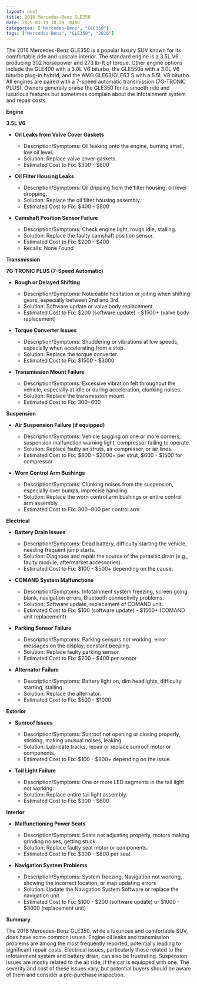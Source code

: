 ```yaml
---
layout: post
title: 2016 Mercedes-Benz GLE350
date: 2025-03-19 10:29 -0400
categories: ["Mercedes-Benz", "GLE350"]
tags: ["Mercedes-Benz", "GLE350", "2016"]
---
```

The 2016 Mercedes-Benz GLE350 is a popular luxury SUV known for its comfortable ride and upscale interior. The standard engine is a 3.5L V6 producing 302 horsepower and 273 lb-ft of torque. Other engine options include the GLE400 with a 3.0L V6 biturbo, the GLE550e with a 3.0L V6 biturbo plug-in hybrid, and the AMG GLE63/GLE63 S with a 5.5L V8 biturbo. All engines are paired with a 7-speed automatic transmission (7G-TRONIC PLUS). Owners generally praise the GLE350 for its smooth ride and luxurious features but sometimes complain about the infotainment system and repair costs.

**Engine**

**3.5L V6**

*   **Oil Leaks from Valve Cover Gaskets**
    *   Description/Symptoms: Oil leaking onto the engine, burning smell, low oil level.
    *   Solution: Replace valve cover gaskets.
    *   Estimated Cost to Fix: $300 - $600

*   **Oil Filter Housing Leaks**
    *   Description/Symptoms: Oil dripping from the filter housing, oil level dropping.
    *   Solution: Replace the oil filter housing assembly.
    *   Estimated Cost to Fix: $400 - $800

*   **Camshaft Position Sensor Failure**
    *   Description/Symptoms: Check engine light, rough idle, stalling.
    *   Solution: Replace the faulty camshaft position sensor.
    *   Estimated Cost to Fix: $200 - $400
    *   Recalls: None Found

**Transmission**

**7G-TRONIC PLUS (7-Speed Automatic)**

*   **Rough or Delayed Shifting**
    *   Description/Symptoms: Noticeable hesitation or jolting when shifting gears, especially between 2nd and 3rd.
    *   Solution: Software update or valve body replacement.
    *   Estimated Cost to Fix: $200 (software update) - $1500+ (valve body replacement)

*   **Torque Converter Issues**
    *   Description/Symptoms: Shuddering or vibrations at low speeds, especially when accelerating from a stop.
    *   Solution: Replace the torque converter.
    *   Estimated Cost to Fix: $1500 - $3000

*   **Transmission Mount Failure**
    *   Description/Symptoms: Excessive vibration felt throughout the vehicle, especially at idle or during acceleration, clunking noises.
    *   Solution: Replace the transmission mount.
    *   Estimated Cost to Fix: $300-$600

**Suspension**

*   **Air Suspension Failure (if equipped)**
    *   Description/Symptoms: Vehicle sagging on one or more corners, suspension malfunction warning light, compressor failing to operate.
    *   Solution: Replace faulty air struts, air compressor, or air lines.
    *   Estimated Cost to Fix: $800 - $2000+ per strut, $600 - $1500 for compressor

*   **Worn Control Arm Bushings**
    *   Description/Symptoms: Clunking noises from the suspension, especially over bumps, imprecise handling.
    *   Solution: Replace the worn control arm bushings or entire control arm assembly.
    *   Estimated Cost to Fix: $300-$800 per control arm

**Electrical**

*   **Battery Drain Issues**
    *   Description/Symptoms: Dead battery, difficulty starting the vehicle, needing frequent jump starts.
    *   Solution: Diagnose and repair the source of the parasitic drain (e.g., faulty module, aftermarket accessories).
    *   Estimated Cost to Fix: $100 - $500+ depending on the cause.

*   **COMAND System Malfunctions**
    *   Description/Symptoms: Infotainment system freezing, screen going blank, navigation errors, Bluetooth connectivity problems.
    *   Solution: Software update, replacement of COMAND unit.
    *   Estimated Cost to Fix: $100 (software update) - $1500+ (COMAND unit replacement)

*   **Parking Sensor Failure**
    *   Description/Symptoms: Parking sensors not working, error messages on the display, constant beeping.
    *   Solution: Replace faulty parking sensor.
    *   Estimated Cost to Fix: $200 - $400 per sensor

*   **Alternator Failure**
    *   Description/Symptoms: Battery light on, dim headlights, difficulty starting, stalling.
    *   Solution: Replace the alternator.
    *   Estimated Cost to Fix: $500 - $1000

**Exterior**

*   **Sunroof Issues**
    *   Description/Symptoms: Sunroof not opening or closing properly, sticking, making unusual noises, leaking.
    *   Solution: Lubricate tracks, repair or replace sunroof motor or components.
    *   Estimated Cost to Fix: $100 - $800+ depending on the issue.

*   **Tail Light Failure**
    *   Description/Symptoms: One or more LED segments in the tail light not working.
    *   Solution: Replace entire tail light assembly.
    *   Estimated Cost to Fix: $300 - $600

**Interior**

*   **Malfunctioning Power Seats**
    *   Description/Symptoms: Seats not adjusting properly, motors making grinding noises, getting stuck.
    *   Solution: Replace faulty seat motor or components.
    *   Estimated Cost to Fix: $300 - $800 per seat

*   **Navigation System Problems**
    *   Description/Symptoms: System freezing, Navigation not working, showing the incorrect location, or map updating errors
    *   Solution: Update the Navigation System Software or replace the navigation unit
    *   Estimated Cost to Fix: $100 - $200 (software update) or $1000 - $3000 (replacement unit)

**Summary**

The 2016 Mercedes-Benz GLE350, while a luxurious and comfortable SUV, does have some common issues. Engine oil leaks and transmission problems are among the most frequently reported, potentially leading to significant repair costs. Electrical issues, particularly those related to the infotainment system and battery drain, can also be frustrating. Suspension issues are mostly related to the air ride, if the car is equipped with one. The severity and cost of these issues vary, but potential buyers should be aware of them and consider a pre-purchase inspection.

